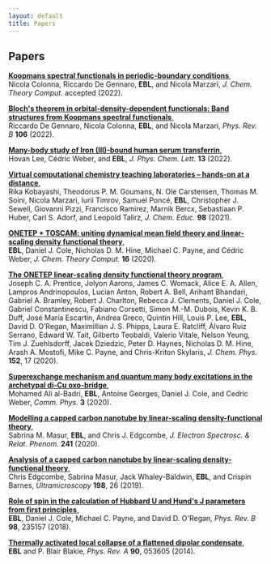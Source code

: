 ```yaml
---
layout: default 
title: Papers
---
```


## Papers
<a href="https://arxiv.org/abs/2202.08155">__Koopmans spectral functionals in periodic-boundary conditions__,  </a> <br />
Nicola Colonna, Riccardo De Gennaro, **EBL**, and Nicola Marzari, *J. Chem. Theory Comput.* accepted (2022). <a href="https://arxiv.org/abs/2202.08155"><i class="ai ai-arxiv "></i></a>

<a href="https://doi.org/10.1103/PhysRevB.106.035106">__Bloch's theorem in orbital-density-dependent functionals: Band structures from Koopmans spectral functionals__,  </a> <br />
Riccardo De Gennaro, Nicola Colonna, **EBL**, and Nicola Marzari, *Phys. Rev. B* **106** (2022). <a href="https://doi.org/10.1103/PhysRevB.106.035106"><i class="ai ai-doi "></i></a> <a href="https://arxiv.org/abs/1911.07752"><i class="ai ai-arxiv "></i></a>

<a href="https://doi.org/10.1021/acs.jpclett.2c00680">__Many-body study of Iron (III)-bound human serum transferrin__,  </a> <br />
Hovan Lee, Cédric Weber, and **EBL**, *J. Phys. Chem. Lett.* **13** (2022). <a href="https://doi.org/10.1021/acs.jpclett.2c00680"><i class="ai ai-doi "></i></a> <a href="https://arxiv.org/abs/2202.10818"><i class="ai ai-arxiv "></i></a>

<a href="https://doi.org/10.1021/acs.jchemed.1c00655">__Virtual computational chemistry teaching laboratories – hands-on at a distance__,  </a> <br />
Rika Kobayashi, Theodorus P. M. Goumans, N. Ole Carstensen, Thomas M. Soini, Nicola Marzari, Iurii Timrov, Samuel Poncé, **EBL**, Christopher J. Sewell, Giovanni Pizzi, Francisco Ramirez, Marnik Bercx, Sebastiaan P. Huber, Carl S. Adorf, and Leopold Talirz, *J. Chem. Educ.* **98** (2021). <a href="https://doi.org/10.1021/acs.jchemed.1c00655"><i class="ai ai-doi "></i></a> <a href="https://chemrxiv.org/engage/chemrxiv/article-details/61107e8503182f70791c3083"><i class="ai ai-arxiv "></i></a>

<a href="https://doi.org/10.1021/acs.jctc.0c00162">__ONETEP + TOSCAM: uniting dynamical mean field theory and linear-scaling density functional theory__,  </a> <br />
**EBL**, Daniel J. Cole, Nicholas D. M. Hine, Michael C. Payne, and Cédric Weber, *J. Chem. Theory Comput.* **16** (2020). <a href="https://doi.org/10.1021/acs.jctc.0c00162"><i class="ai ai-doi "></i></a> <a href="https://arxiv.org/abs/1911.07752"><i class="ai ai-arxiv "></i></a>

<a href="https://aip.scitation.org/doi/10.1063/5.0004445">__The ONETEP linear-scaling density functional theory program__,  </a> <br />
 Joseph C. A. Prentice, Jolyon Aarons, James C. Womack, Alice E. A. Allen, Lampros Andrinopoulos, Lucian Anton, Robert A. Bell, Arihant Bhandari, Gabriel A. Bramley, Robert J. Charlton, Rebecca J. Clements, Daniel J. Cole, Gabriel Constantinescu, Fabiano Corsetti, Simon M.-M. Dubois, Kevin K. B. Duff, José María Escartín, Andrea Greco, Quintin Hill, Louis P. Lee, **EBL**, David D. O’Regan, Maximillian J. S. Phipps, Laura E. Ratcliff, Álvaro Ruiz Serrano, Edward W. Tait, Gilberto Teobaldi, Valerio Vitale, Nelson Yeung, Tim J. Zuehlsdorff, Jacek Dziedzic, Peter D. Haynes, Nicholas D. M. Hine, Arash A. Mostofi, Mike C. Payne, and  Chris-Kriton Skylaris, *J. Chem. Phys.* **152**, 17 (2020). <a href="https://doi.org/10.1063/5.0004445"><i class="ai ai-doi "></i></a>

<a href="https://www.nature.com/articles/s42005-019-0270-1">__Superexchange mechanism and quantum many body excitations in the archetypal di-Cu oxo-bridge__,  </a> <br />
Mohamed Ali al-Badri, **EBL**, Antoine Georges, Daniel J. Cole, and Cedric Weber, *Comm. Phys.* **3** (2020). <a href="https://dx.doi.org/10.1038/s42005-019-0270-1"><i class="ai ai-doi "></i></a> <a href="https://arxiv.org/abs/1811.05739"><i class="ai ai-arxiv "></i></a>

<a href="https://doi.org/10.1016/j.elspec.2019.146896">__Modelling a capped carbon nanotube by linear-scaling density-functional theory__,  </a><br />
Sabrina M. Masur, **EBL**, and Chris J. Edgcombe, *J. Electron Spectrosc. & Relat. Phenom.* **241** (2020). <a href="https://doi.org/10.1016/j.elspec.2019.146896"><i class="ai ai-doi "></i></a>

<a href="https://doi.org/10.1016/j.ultramic.2018.11.007">__Analysis of a capped carbon nanotube by linear-scaling density-functional theory__, </a> <br />
Chris Edgcombe, Sabrina Masur, Jack Whaley-Baldwin, **EBL**, and Crispin Barnes, *Ultramicroscopy* **198**, 26 (2019). <a href="https://doi.org/10.1016/j.ultramic.2018.11.007"><i class="ai ai-doi "></i> <a href="https://arxiv.org/abs/1809.03890"><i class="ai ai-arxiv "></i></a>

<a href="https://dx.doi.org/10.1103/PhysRevB.98.235157">__Role of spin in the calculation of Hubbard U and Hund's J parameters from first principles__,  </a> <br />
**EBL**, Daniel J. Cole, Michael C. Payne, and David D. O'Regan, *Phys. Rev. B* **98**, 235157 (2018). <a href="https://dx.doi.org/10.1103/PhysRevB.98.235157"><i class="ai ai-doi "></i></a> <a href="https://arxiv.org/abs/1802.09048"><i class="ai ai-arxiv "></i></a>

<a href="https://dx.doi.org/10.1103/PhysRevA.90.053605">__Thermally activated local collapse of a flattened dipolar condensate__,</a> <br />
**EBL** and P. Blair Blakie, *Phys. Rev. A* **90**, 053605 (2014). <a href="https://dx.doi.org/10.1103/PhysRevA.90.053605"><i class="ai ai-doi "></i></a> <a href="https://arxiv.org/abs/1409.1766"><i class="ai ai-arxiv "></i></a>
